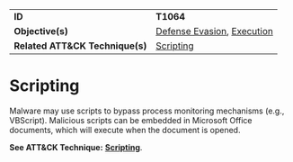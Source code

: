 |||
|---------|------------------------|
|**ID**|**T1064**|
|**Objective(s)**|[Defense Evasion](https://github.com/MBCProject/mbc-markdown/tree/master/defense-evasion), [Execution](https://github.com/MBCProject/mbc-markdown/tree/master/execution)|
|**Related ATT&CK Technique(s)**|[Scripting](https://attack.mitre.org/techniques/T1064)|

Scripting
=========
Malware may use scripts to bypass process monitoring mechanisms (e.g., VBScript). Malicious scripts can be embedded in Microsoft Office documents, which will execute when the document is opened.

**See ATT&CK Technique:** [**Scripting**](https://attack.mitre.org/techniques/T1064).